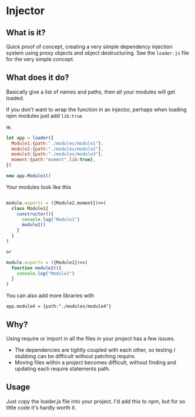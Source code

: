 # Injector


## What is it?

Quick proof of concept, creating a very simple dependency injection system using proxy objects and object destructuring. See the `loader.js` file for the very simple concept. 

## What does it do?

Basically give a list of names and paths, then all your modules will get loaded. 

If you don't want to wrap the function in an injector, perhaps when loading npm modules just add `lib:true`

ie.
```javascript
let app = loader({
  Module1:{path:"./modules/module1"},
  module2:{path:"./modules/module2"},
  module3:{path:"./modules/module3"},
  moment:{path:"moment",lib:true},
})

new app.Module1()
```

Your modules look like this

```javascript

module.exports = ({Module2,moment})=>(
  class Module1{
    constructor(){
      console.log("Module1")
      module2()
    }
  }
)

or 

module.exports = ({Module1})=>(
  function module2(){
    console.log("Module2")
  }
)

```

You can also add more libraries with

```
app.module4 = {path:"./modules/module4"}
```

## Why?

Using require or import in all the files in your project has a few issues.

* The dependencies are tightly coupled with each other, so testing / stubbing can be difficult without patching require.
* Moving files within a project becomes difficult, without finding and updating each require statements path.

## Usage

Just copy the loader.js file into your project. I'd add this to npm, but for so little code it's hardly worth it.